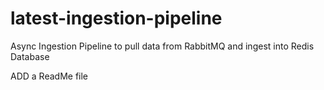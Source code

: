 # latest-ingestion-pipeline
Async Ingestion Pipeline to pull data from RabbitMQ and ingest into Redis Database

ADD a ReadMe file
